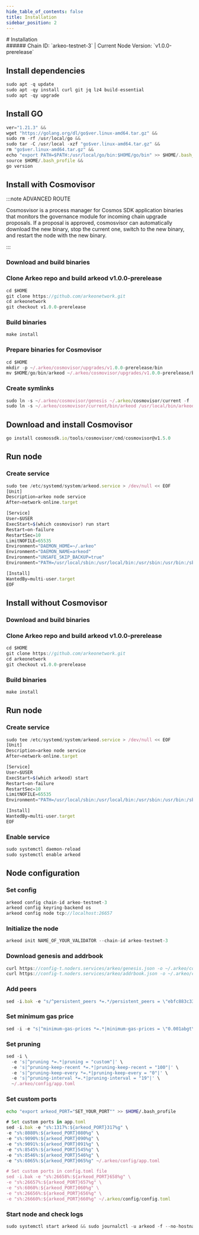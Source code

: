 ```yaml
---
hide_table_of_contents: false
title: Installation
sidebar_position: 2
---
```


<div class="h1-with-icon icon-arkeo">
# Installation
</div>
###### Chain ID: `arkeo-testnet-3` | Current Node Version: `v1.0.0-prerelease`

## Install dependencies

```js
sudo apt -q update
sudo apt -qy install curl git jq lz4 build-essential
sudo apt -qy upgrade
```

## Install GO
```js
ver="1.21.3" &&
wget "https://golang.org/dl/go$ver.linux-amd64.tar.gz" &&
sudo rm -rf /usr/local/go &&
sudo tar -C /usr/local -xzf "go$ver.linux-amd64.tar.gz" &&
rm "go$ver.linux-amd64.tar.gz" &&
echo "export PATH=$PATH:/usr/local/go/bin:$HOME/go/bin" >> $HOME/.bash_profile &&
source $HOME/.bash_profile &&
go version
```

## Install with Cosmovisor
:::note ADVANCED ROUTE

Cosmosvisor is a process manager for Cosmos SDK application binaries that monitors the governance module for incoming chain upgrade proposals. If a proposal is approved, cosmosvisor can automatically download the new binary, stop the current one, switch to the new binary, and restart the node with the new binary.

:::
### Download and build binaries
### Clone Arkeo repo and build arkeod v1.0.0-prerelease
```js
cd $HOME
git clone https://github.com/arkeonetwork.git
cd arkeonetwork
git checkout v1.0.0-prerelease
```

### Build binaries
```js
make install
```
### Prepare binaries for Cosmovisor
```js
cd $HOME
mkdir -p ~/.arkeo/cosmovisor/upgrades/v1.0.0-prerelease/bin
mv $HOME/go/bin/arkeod ~/.arkeo/cosmovisor/upgrades/v1.0.0-prerelease/bin/
```

### Create symlinks
```js
sudo ln -s ~/.arkeo/cosmovisor/genesis ~/.arkeo/cosmovisor/current -f
sudo ln -s ~/.arkeo/cosmovisor/current/bin/arkeod /usr/local/bin/arkeod -f
```

## Download and install Cosmovisor
```js
go install cosmossdk.io/tools/cosmovisor/cmd/cosmovisor@v1.5.0
```

## Run node
### Create service
```js
sudo tee /etc/systemd/system/arkeod.service > /dev/null << EOF
[Unit]
Description=arkeo node service
After=network-online.target

[Service]
User=$USER
ExecStart=$(which cosmovisor) run start
Restart=on-failure
RestartSec=10
LimitNOFILE=65535
Environment="DAEMON_HOME=~/.arkeo"
Environment="DAEMON_NAME=arkeod"
Environment="UNSAFE_SKIP_BACKUP=true"
Environment="PATH=/usr/local/sbin:/usr/local/bin:/usr/sbin:/usr/bin:/sbin:/bin:/usr/games:/usr/local/games:/snap/bin:~/.arkeo/cosmovisor/current/bin"

[Install]
WantedBy=multi-user.target
EOF
```

## Install without Cosmovisor

### Download and build binaries
### Clone Arkeo repo and build arkeod v1.0.0-prerelease
```js
cd $HOME
git clone https://github.com/arkeonetwork.git
cd arkeonetwork
git checkout v1.0.0-prerelease
```

### Build binaries
```js
make install
```

## Run node
### Create service
```js
sudo tee /etc/systemd/system/arkeod.service > /dev/null << EOF
[Unit]
Description=arkeo node service
After=network-online.target

[Service]
User=$USER
ExecStart=$(which arkeod) start
Restart=on-failure
RestartSec=10
LimitNOFILE=65535
Environment="PATH=/usr/local/sbin:/usr/local/bin:/usr/sbin:/usr/bin:/sbin:/bin:/usr/games:/usr/local/games:/snap/bin"

[Install]
WantedBy=multi-user.target
EOF
```

### Enable service
```js
sudo systemctl daemon-reload
sudo systemctl enable arkeod
```

## Node configuration
### Set config
```js
arkeod config chain-id arkeo-testnet-3
arkeod config keyring-backend os
arkeod config node tcp://localhost:26657
```

### Initialize the node
```js
arkeod init NAME_OF_YOUR_VALIDATOR --chain-id arkeo-testnet-3
```

### Download genesis and addrbook
```js
curl https://config-t.noders.services/arkeo/genesis.json -o ~/.arkeo/config/genesis.json
curl https://config-t.noders.services/arkeo/addrbook.json -o ~/.arkeo/config/addrbook.json
```
### Add peers
```js
sed -i.bak -e "s/^persistent_peers *=.*/persistent_peers = \"ebfc883c33943f248437312a2d9c5d88c81bd843@arkeo-t-rpc.noders.services:22856\"/" ~/.arkeo/config/config.toml
```

### Set minimum gas price
```js
sed -i -e "s|^minimum-gas-prices *=.*|minimum-gas-prices = \"0.001abgt\"|" ~/.arkeo/config/app.toml
```
### Set pruning
```js
sed -i \
  -e 's|^pruning *=.*|pruning = "custom"|' \
  -e 's|^pruning-keep-recent *=.*|pruning-keep-recent = "100"|' \
  -e 's|^pruning-keep-every *=.*|pruning-keep-every = "0"|' \
  -e 's|^pruning-interval *=.*|pruning-interval = "19"|' \
  ~/.arkeo/config/app.toml
```

### Set custom ports

```bash
echo "export arkeod_PORT="SET_YOUR_PORT"" >> $HOME/.bash_profile
```

```js
# Set custom ports in app.toml
sed -i.bak -e "s%:1317%:${arkeod_PORT}317%g" \
-e "s%:8080%:${arkeod_PORT}080%g" \
-e "s%:9090%:${arkeod_PORT}090%g" \
-e "s%:9091%:${arkeod_PORT}091%g" \
-e "s%:8545%:${arkeod_PORT}545%g" \
-e "s%:8546%:${arkeod_PORT}546%g" \
-e "s%:6065%:${arkeod_PORT}065%g" ~/.arkeo/config/app.toml

# Set custom ports in config.toml file
sed -i.bak -e "s%:26658%:${arkeod_PORT}658%g" \
-e "s%:26657%:${arkeod_PORT}657%g" \
-e "s%:6060%:${arkeod_PORT}060%g" \
-e "s%:26656%:${arkeod_PORT}656%g" \
-e "s%:26660%:${arkeod_PORT}660%g" ~/.arkeo/config/config.toml
```

### Start node and check logs
```js
sudo systemctl start arkeod && sudo journalctl -u arkeod -f --no-hostname -o cat
```